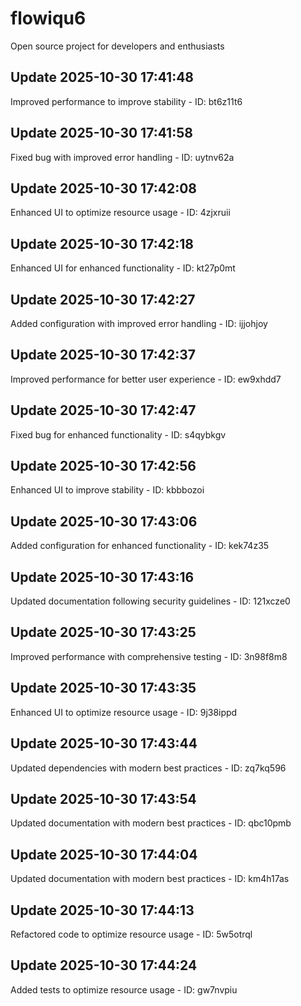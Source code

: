 # flowiqu6
Open source project for developers and enthusiasts

## Update 2025-10-30 17:41:48
Improved performance to improve stability - ID: bt6z11t6


## Update 2025-10-30 17:41:58
Fixed bug with improved error handling - ID: uytnv62a


## Update 2025-10-30 17:42:08
Enhanced UI to optimize resource usage - ID: 4zjxruii


## Update 2025-10-30 17:42:18
Enhanced UI for enhanced functionality - ID: kt27p0mt


## Update 2025-10-30 17:42:27
Added configuration with improved error handling - ID: ijjohjoy


## Update 2025-10-30 17:42:37
Improved performance for better user experience - ID: ew9xhdd7


## Update 2025-10-30 17:42:47
Fixed bug for enhanced functionality - ID: s4qybkgv


## Update 2025-10-30 17:42:56
Enhanced UI to improve stability - ID: kbbbozoi


## Update 2025-10-30 17:43:06
Added configuration for enhanced functionality - ID: kek74z35


## Update 2025-10-30 17:43:16
Updated documentation following security guidelines - ID: 121xcze0


## Update 2025-10-30 17:43:25
Improved performance with comprehensive testing - ID: 3n98f8m8


## Update 2025-10-30 17:43:35
Enhanced UI to optimize resource usage - ID: 9j38ippd


## Update 2025-10-30 17:43:44
Updated dependencies with modern best practices - ID: zq7kq596


## Update 2025-10-30 17:43:54
Updated documentation with modern best practices - ID: qbc10pmb


## Update 2025-10-30 17:44:04
Updated documentation with modern best practices - ID: km4h17as


## Update 2025-10-30 17:44:13
Refactored code to optimize resource usage - ID: 5w5otrql


## Update 2025-10-30 17:44:24
Added tests to optimize resource usage - ID: gw7nvpiu

